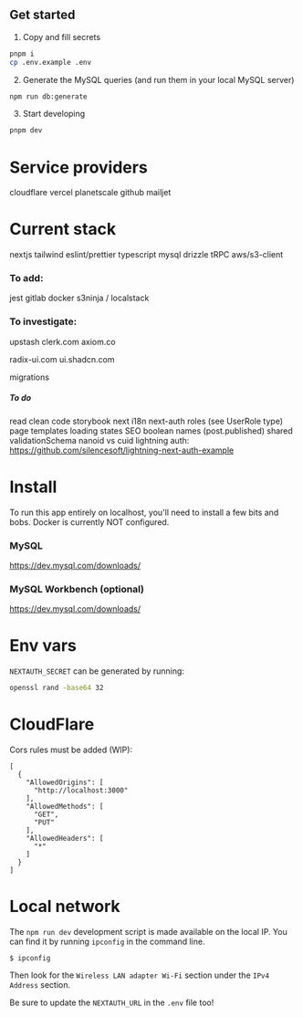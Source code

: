 ## Get started

1. Copy and fill secrets

```bash
pnpm i
cp .env.example .env
```

2. Generate the MySQL queries (and run them in your local MySQL server)

```bash
npm run db:generate
```

3. Start developing

```bash
pnpm dev
```

# Service providers

cloudflare
vercel
planetscale
github
mailjet

# Current stack

nextjs
tailwind
eslint/prettier
typescript
mysql
drizzle
tRPC
aws/s3-client

### To add:

jest
gitlab
docker
s3ninja / localstack

### To investigate:

upstash
clerk.com
axiom.co

radix-ui.com
ui.shadcn.com

migrations

##### To do

read clean code
storybook
next i18n
next-auth roles (see UserRole type)
page templates
loading states
SEO
boolean names (post.published)
shared validationSchema
nanoid vs cuid
lightning auth: https://github.com/silencesoft/lightning-next-auth-example

# Install

To run this app entirely on localhost, you'll need to install a few bits and bobs. Docker is currently NOT configured.

### MySQL

https://dev.mysql.com/downloads/

### MySQL Workbench (optional)

https://dev.mysql.com/downloads/

# Env vars

`NEXTAUTH_SECRET` can be generated by running:

```bash
openssl rand -base64 32
```

# CloudFlare

Cors rules must be added (WIP):

```
[
  {
    "AllowedOrigins": [
      "http://localhost:3000"
    ],
    "AllowedMethods": [
      "GET",
      "PUT"
    ],
    "AllowedHeaders": [
      "*"
    ]
  }
]
```

# Local network

The `npm run dev` development script is made available on the local IP. You can find it by running `ipconfig` in the command line.

```
$ ipconfig
```

Then look for the `Wireless LAN adapter Wi-Fi` section under the `IPv4 Address` section.

Be sure to update the `NEXTAUTH_URL` in the `.env` file too!
